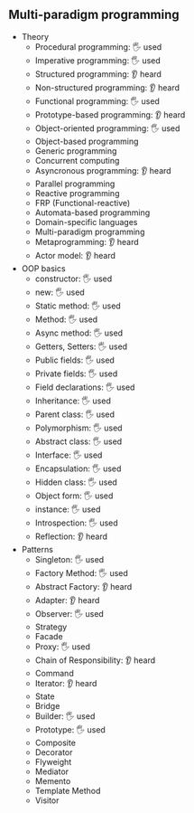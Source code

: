 ## Multi-paradigm programming

- Theory
  - Procedural programming: 🖐️ used
  - Imperative programming: 🖐️ used
  - Structured programming: 👂 heard
  - Non-structured programming: 👂 heard
  - Functional programming: 🖐️ used
  - Prototype-based programming: 👂 heard
  - Object-oriented programming: 🖐️ used
  - Object-based programming
  - Generic programming
  - Concurrent computing
  - Asyncronous programming: 👂 heard
  - Parallel programming
  - Reactive programming
  - FRP (Functional-reactive)
  - Automata-based programming
  - Domain-specific languages
  - Multi-paradigm programming
  - Metaprogramming: 👂 heard
  - Actor model: 👂 heard
- OOP basics
  - constructor: 🖐️ used
  - new: 🖐️ used
  - Static method: 🖐️ used
  - Method: 🖐️ used
  - Async method: 🖐️ used
  - Getters, Setters: 🖐️ used
  - Public fields: 🖐️ used
  - Private fields: 🖐️ used
  - Field declarations: 🖐️ used
  - Inheritance: 🖐️ used
  - Parent class: 🖐️ used
  - Polymorphism: 🖐️ used
  - Abstract class: 🖐️ used
  - Interface: 🖐️ used
  - Encapsulation: 🖐️ used
  - Hidden class: 🖐️ used
  - Object form: 🖐️ used
  - instance: 🖐️ used
  - Introspection: 🖐️ used
  - Reflection: 👂 heard
- Patterns
  - Singleton: 🖐️ used
  - Factory Method: 🖐️ used
  - Abstract Factory: 👂 heard
  - Adapter: 👂 heard
  - Observer: 🖐️ used
  - Strategy
  - Facade
  - Proxy: 🖐️ used
  - Chain of Responsibility: 👂 heard
  - Command
  - Iterator: 👂 heard
  - State
  - Bridge
  - Builder: 🖐️ used
  - Prototype: 🖐️ used
  - Composite
  - Decorator
  - Flyweight
  - Mediator
  - Memento
  - Template Method
  - Visitor

